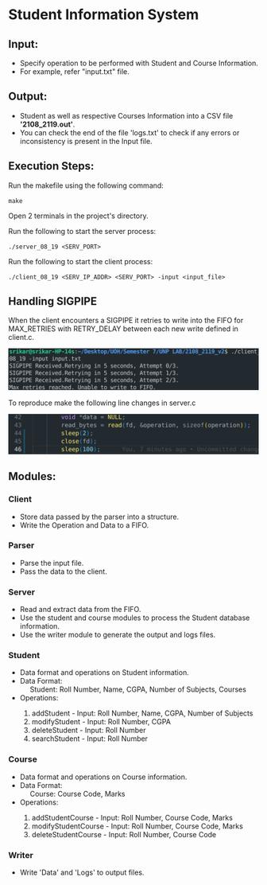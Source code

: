 # Student Information System

## Input:

<ul>
    <li>Specify operation to be performed with Student and Course Information.</li>
    <li>For example, refer "input.txt" file.</li>
</ul>

## Output:

<ul>
    <li>Student as well as respective Courses Information into a CSV file <strong>'2108_2119.out'</strong>.</li>
    <li>You can check the end of the file 'logs.txt' to check if any errors or inconsistency is present in the Input file.</li>
</ul>

## Execution Steps:

Run the makefile using the following command:
```
make
```

Open 2 terminals in the project's directory.

Run the following to start the server process:
```
./server_08_19 <SERV_PORT>
```

Run the following to start the client process:
```
./client_08_19 <SERV_IP_ADDR> <SERV_PORT> -input <input_file>
```

## Handling SIGPIPE

When the client encounters a SIGPIPE it retries to write into the FIFO for MAX_RETRIES with RETRY_DELAY between each new write defined in client.c.


![Image](images/1.png)

To reproduce make the following line changes in server.c

![Image](images/2.png)


## Modules:

### Client

<ul>
    <li>Store data passed by the parser into a structure.</li>
    <li>Write the Operation and Data to a FIFO.</li>
</ul>

### Parser

<ul>
    <li>Parse the input file.</li>
    <li>Pass the data to the client.</li>
</ul>

### Server

<ul>
    <li>Read and extract data from the FIFO.</li>
    <li>Use the student and course modules to process the Student database information.</li>
    <li>Use the writer module to generate the output and logs files.</li>
</ul>

### Student

<ul>
    <li>Data format and operations on Student information.</li>
    <li>Data Format: <br>&nbsp;&nbsp;&nbsp;&nbsp;&nbsp;Student: Roll Number, Name, CGPA, Number of Subjects, Courses</li>
    <li>Operations:</li>
    <ol>
        <li>addStudent - Input: Roll Number, Name, CGPA, Number of Subjects</li>
        <li>modifyStudent - Input: Roll Number, CGPA</li>
        <li>deleteStudent - Input: Roll Number</li>
        <li>searchStudent - Input: Roll Number</li>
    </ol>
</ul>

### Course

<ul>
    <li>Data format and operations on Course information.</li>
    <li>Data Format: <br>&nbsp;&nbsp;&nbsp;&nbsp;&nbsp;Course: Course Code, Marks</li>
    <li>Operations:</li>
    <ol>
        <li>addStudentCourse - Input: Roll Number, Course Code, Marks</li>
        <li>modifyStudentCourse - Input: Roll Number, Course Code, Marks</li>
        <li>deleteStudentCourse - Input: Roll Number, Course Code</li>
    </ol>
</ul>

### Writer

<ul>
    <li>Write 'Data' and 'Logs' to output files.</li>
</ul>
